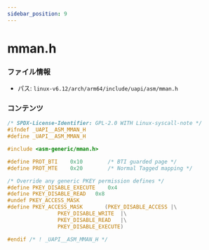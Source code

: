 ```yaml
---
sidebar_position: 9
---
```

# mman.h

### ファイル情報

- パス: `linux-v6.12/arch/arm64/include/uapi/asm/mman.h`

### コンテンツ

```h
/* SPDX-License-Identifier: GPL-2.0 WITH Linux-syscall-note */
#ifndef _UAPI__ASM_MMAN_H
#define _UAPI__ASM_MMAN_H

#include <asm-generic/mman.h>

#define PROT_BTI	0x10		/* BTI guarded page */
#define PROT_MTE	0x20		/* Normal Tagged mapping */

/* Override any generic PKEY permission defines */
#define PKEY_DISABLE_EXECUTE	0x4
#define PKEY_DISABLE_READ	0x8
#undef PKEY_ACCESS_MASK
#define PKEY_ACCESS_MASK       (PKEY_DISABLE_ACCESS |\
				PKEY_DISABLE_WRITE  |\
				PKEY_DISABLE_READ   |\
				PKEY_DISABLE_EXECUTE)

#endif /* ! _UAPI__ASM_MMAN_H */

```
